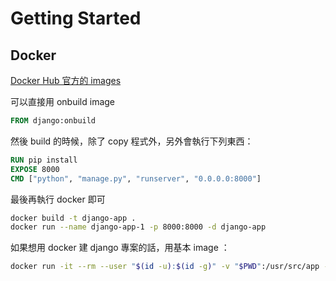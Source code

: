 Getting Started
===============

Docker
------

[Docker Hub 官方的 images](https://registry.hub.docker.com/u/library/django/)

可以直接用 onbuild image

```dockerfile
FROM django:onbuild
```

然後 build 的時候，除了 copy 程式外，另外會執行下列東西：

```dockerfile
RUN pip install
EXPOSE 8000
CMD ["python", "manage.py", "runserver", "0.0.0.0:8000"]
```

最後再執行 docker 即可

```bash
docker build -t django-app .
docker run --name django-app-1 -p 8000:8000 -d django-app
```

如果想用 docker 建 django 專案的話，用基本 image ：

```bash
docker run -it --rm --user "$(id -u):$(id -g)" -v "$PWD":/usr/src/app -w /usr/src/app django django-admin.py startproject mysite
```
